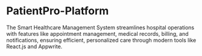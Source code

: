 # PatientPro-Platform
The Smart Healthcare Management System streamlines hospital operations with features like appointment management, medical records, billing, and notifications, ensuring efficient, personalized care through modern tools like React.js and Appwrite.
